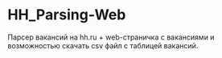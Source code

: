 # HH_Parsing-Web
Парсер вакансий на hh.ru + web-страничка с вакансиями и возможностью скачать csv файл с таблицей вакансий.
